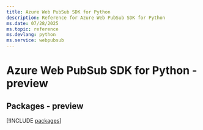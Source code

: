 ```yaml
---
title: Azure Web PubSub SDK for Python
description: Reference for Azure Web PubSub SDK for Python
ms.date: 07/28/2025
ms.topic: reference
ms.devlang: python
ms.service: webpubsub
---
```

# Azure Web PubSub SDK for Python - preview
## Packages - preview
[!INCLUDE [packages](web-pubsub-index.md)]
